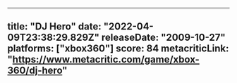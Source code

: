 
---
title: "DJ Hero"
date: "2022-04-09T23:38:29.829Z"
releaseDate: "2009-10-27"
platforms: ["xbox360"]
score: 84
metacriticLink: "https://www.metacritic.com/game/xbox-360/dj-hero"
---
